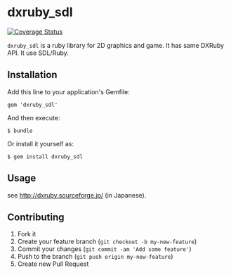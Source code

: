 # dxruby_sdl

[![Coverage Status](https://coveralls.io/repos/takaokouji/dxruby_sdl/badge.png?branch=master)](https://coveralls.io/r/takaokouji/dxruby_sdl?branch=master)

`dxruby_sdl` is a ruby library for 2D graphics and game. It has same
DXRuby API. It use SDL/Ruby.

## Installation

Add this line to your application's Gemfile:

    gem 'dxruby_sdl'

And then execute:

    $ bundle

Or install it yourself as:

    $ gem install dxruby_sdl

## Usage

see http://dxruby.sourceforge.jp/ (in Japanese).

## Contributing

1. Fork it
2. Create your feature branch (`git checkout -b my-new-feature`)
3. Commit your changes (`git commit -am 'Add some feature'`)
4. Push to the branch (`git push origin my-new-feature`)
5. Create new Pull Request
